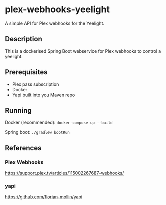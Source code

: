 # plex-webhooks-yeelight
A simple API for Plex webhooks for the Yeelight.

## Description
This is a dockerised Spring Boot webservice for Plex webhooks to control a yeelight.

## Prerequisites
 - Plex pass subscription
 - Docker
 - Yapi built into you Maven repo
 
## Running
Docker (recommended):
`docker-compose up --build`

Spring boot:
`./gradlew bootRun`

## References
### Plex Webhooks
https://support.plex.tv/articles/115002267687-webhooks/

### yapi
https://github.com/florian-mollin/yapi